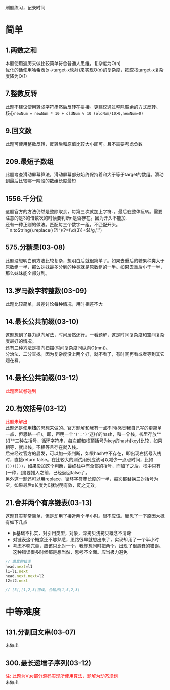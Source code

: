 刷题练习，记录时间   

# 简单

## 1.两数之和 
本题使用遍历来做比较简单符合普通人思维，复杂度为O(n)    
优化的话使用哈希表(x->target-x映射)来实现O(n)的复杂度，把查找target-x复杂度降为O(1)

## 7.整数反转
此题不建议使用转成字符串然后反转在拼接。更建议通过整除取余的方式反转。     
核心```newNum = newNum * 10 + oldNum % 10 (oldNum/10>0,newNum=0)```    

## 9.回文数
此题可使用整数反转，反转后和原值比较大小即可。且不需要考虑负数    

## 209.最短子数组    
此题考查滑动屏幕算法，滑动屏幕部分始终保持着和大于等于target的数组。滑动到最后比较哪一阶段的数组长度最短

## 1556.千分位    
这题官方的方法仍然是整除取余，每第三次就加上字符```.```。最后在整体反转。需要注意的是3的倍数次的时候要判断n是否存在。因为开头不能加.     
还有一种正则的做法。匹配每三个数字一组，不匹配开头。```n.toString().replace(/(?!^)(?=(\d{3})+$)/g,".")    

## 575.分糖果(03-08)
此题没想明白前方法比较复杂，想明白后就很简单了。如果去重后的糖果种类大于原数组一半，那么妹妹最多分到的种类就是原数组的一半。如果去重后小于一半，那么妹妹能全部分到。

## 13.罗马数字转整数(03-09)
此题比较简单，最差讨论每种情况，用时相差不大

## 14.最长公共前缀(03-10)   
这题想到了暴力纵向解法，时间居然还行。一看题解，这是时间复杂度和空间复杂度最好的情况。     
还有三种方法是横向扫描(时间复杂度同纵向O(mn))。     
分治法、二分查找。因为复杂度没上两个好，就不看了，有时间再看或者等到其它题在看。

## 14.最长公共前缀(03-12)
<font color='red'>此题面试卷碰到</font>    


## 20.有效括号(03-12)
<font color='red'>此题未解出</font>    
此题还是使用**栈**的思想来做的。官方题解和我有一点不同(感觉我自己写的更简单一点，但思路一样)。即，声明一个```'(':')'```这样的hash，和一个栈，栈里存放**({[**三种左括号，循环字符串，每次都和栈顶括号为key的hash[key]比较，如果相等，就出栈。不相等且存在就入栈。        
后来经过官方的启发，可以加一条判断，如果hash中不存在，即出现右括号入栈时，直接return false。在比较大的测试用例应该可以减少一点点时间，比如`{)))))))`，如果没加这个判断，最终栈中有全部的括号，而加了之后，栈中只有{一种，到)要推入之前，已经返回false了。    
另外这一题还可以用replace，循环字符串长度的一半，每次都替换三对括号为空，如果最后s长度为0就说明有效，反之无效。

## 21.合并两个有序链表(03-13)
这题其实非常简单，但是却用了接近两个半小时。很不应该。反思了一下原因大概有如下几点
- js基础不扎实，对引用类型，对象，深拷贝浅拷贝概念不清晰
- 对链表这个概念还不够熟悉，思路很早就想出来了，实现却用了一个半小时
- 考虑不够完善，应该只比对一个，我却想同时把两个，出现了很愚蠢的错误。这种错误很多时候都是想当然，思考不全面。应当极力避免
```js
// 愚蠢的错误
head.next=l1
l1=l1.next
head.next.next=l2
l2=l2.next

// [5],[1,2,3]错误，会输出[1,5,2,3]

```


# 中等难度

## 131.分割回文串(03-07)   
未做出

## 300.最长递增子序列(03-12)    
<font color='red'>注: 此题为Vue部分源码实现所使用算法，题解为动态规划</font>    
未做出
